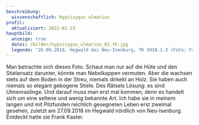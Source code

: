 ```yaml
---
beschreibung:
  wissenschaftlich: Hypsizygus ulmarius
profil:
  aktualisiert: 2021-01-23
hauptbild:
  anzeige: true
  datei: /bilder/hypsizygus_ulmarius_01_fk.jpg
  legende: "26.09.2018, Hegwald bei Neu-Isenburg, TK 5918.1.3 (Foto: Frank Kaster)"
---
```

Man betrachte sich dieses Foto. Schaut man nur auf die Hüte und den Stielansatz darunter, könnte man Nebelkappen vermuten. Aber die wachsen stets auf dem Boden in der Streu, niemals dirkekt an Holz. Sie haben auch niemals so elegant gebogene Stiele. Des Rätsels Lösung: es sind Ulmenraslinge. Und darauf muss man erst mal kommen, denn es handelt sich um eine seltene und wenig bekannte Art. Ich habe sie in meinem langen und mit Pilzfunden reichlich gesegneten Leben erst zweimal gesehen, zuletzt am 27.09.2018 im Hegwald nördlich von Neu-Isenburg. Entdeckt hatte sie Frank Kaster.